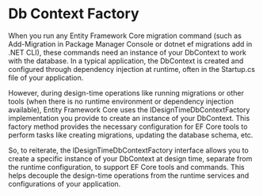 
# Db Context Factory

When you run any Entity Framework Core migration command (such as Add-Migration in Package Manager Console or dotnet ef migrations add in .NET CLI), these commands need an instance of your DbContext to work with the database. In a typical application, the DbContext is created and configured through dependency injection at runtime, often in the Startup.cs file of your application.

However, during design-time operations like running migrations or other tools (when there is no runtime environment or dependency injection available), Entity Framework Core uses the IDesignTimeDbContextFactory<TContext> implementation you provide to create an instance of your DbContext. This factory method provides the necessary configuration for EF Core tools to perform tasks like creating migrations, updating the database schema, etc.

So, to reiterate, the IDesignTimeDbContextFactory<TContext> interface allows you to create a specific instance of your DbContext at design time, separate from the runtime configuration, to support EF Core tools and commands. This helps decouple the design-time operations from the runtime services and configurations of your application.

